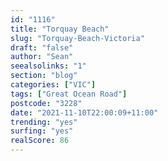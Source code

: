 ```yaml
---
id: "1116"
title: "Torquay Beach"
slug: "Torquay-Beach-Victoria"
draft: "false"
author: "Sean"
seealsolinks: "1"
section: "blog"
categories: ["VIC"]
tags: ["Great Ocean Road"]
postcode: "3228"
date: "2021-11-10T22:00:09+11:00"
trending: "yes"
surfing: "yes"
realScore: 86
---
```


